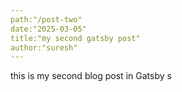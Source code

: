 ```yaml
---
path:"/post-two"
date:"2025-03-05"
title:"my second gatsby post"
author:"suresh"
---
```


this is my second blog post in Gatsby s
